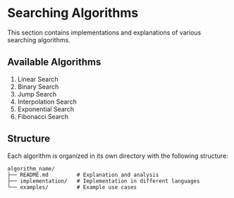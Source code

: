 # Searching Algorithms

This section contains implementations and explanations of various searching algorithms.

## Available Algorithms

1. Linear Search
2. Binary Search
3. Jump Search
4. Interpolation Search
5. Exponential Search
6. Fibonacci Search

## Structure

Each algorithm is organized in its own directory with the following structure:

```
algorithm_name/
├── README.md         # Explanation and analysis
├── implementation/   # Implementation in different languages
└── examples/         # Example use cases
``` 